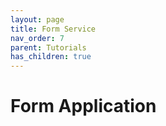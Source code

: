 ```yaml
---
layout: page
title: Form Service
nav_order: 7
parent: Tutorials
has_children: true
---
```


# Form Application
